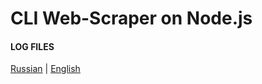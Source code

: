 # CLI Web-Scraper on Node.js

#### LOG FILES
[Russian](/readMe/log.ru.md) | [English](/readMe/log.en.md)